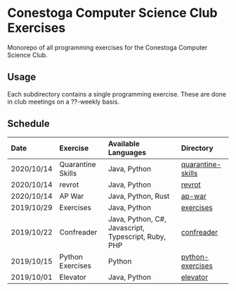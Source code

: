 # Conestoga Computer Science Club Exercises

Monorepo of all programming exercises for the Conestoga Computer Science
Club.

## Usage

Each subdirectory contains a single programming exercise. These are done
in club meetings on a ??-weekly basis.

## Schedule

| Date       | Exercise          | Available Languages                                 | Directory                                       |
| :--------- | :---------------- | :-------------------------------------------------- | :---------------------------------------------- |
| 2020/10/14 | Quarantine Skills | Java, Python                                        | [quarantine-skills](20-10-14-quarantine-skills) |
| 2020/10/14 | revrot            | Java, Python                                        | [revrot](20-10-14-revrot)                       |
| 2020/10/14 | AP War            | Java, Python, Rust                                  | [ap-war](20-10-14-ap-war/)                      |
| 2019/10/29 | Exercises         | Java, Python                                        | [exercises](19-10-29-exercises/)                |
| 2019/10/22 | Confreader        | Java, Python, C#, Javascript, Typescript, Ruby, PHP | [confreader](19-10-22-confreader/)              |
| 2019/10/15 | Python Exercises  | Python                                              | [python-exercises](19-10-15-exercises)          |
| 2019/10/01 | Elevator          | Java, Python                                        | [elevator](19-10-01-elevator/)                  |
